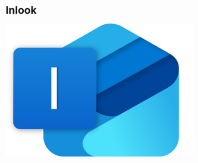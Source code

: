 # Inlook

<img src="https://github.com/jahidxuddin/inlook/blob/main/client/src/main/resources/de/ju/client/icon/icon.png?raw=true" alt="Logo" />
